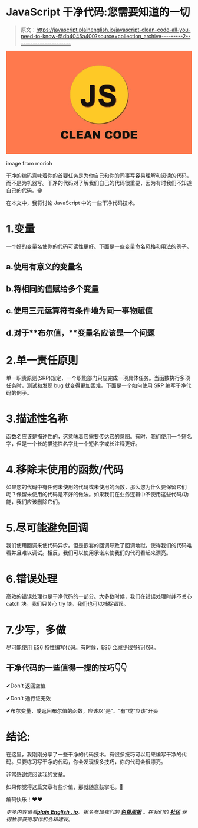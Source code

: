 # JavaScript 干净代码:您需要知道的一切

> 原文：<https://javascript.plainenglish.io/javascript-clean-code-all-you-need-to-know-f5db4045a400?source=collection_archive---------2----------------------->

![](img/e19057010ae79803e1700b45eca2ed03.png)

image from morioh

干净的编码意味着你的首要任务是为你自己和你的同事写容易理解和阅读的代码，而不是为机器写。干净的代码对了解我们自己的代码很重要，因为有时我们不知道自己的代码。😁

在本文中，我将讨论 JavaScript 中的一些干净代码技术。

# 1.变量

一个好的变量名使你的代码可读性更好。下面是一些变量命名风格和用法的例子。

## a.使用有意义的变量名

## b.将相同的值赋给多个变量

## c.使用三元运算符有条件地为同一事物赋值

## d.对于**布尔值，**变量名应该是一个问题

# 2.**单一责任原则**

单一职责原则(SRP)规定，一个职能部门只应完成一项具体任务。当函数执行多项任务时，测试和发现 bug 就变得更加困难。下面是一个如何使用 SRP 编写干净代码的例子。

# 3.描述性名称

函数名应该是描述性的，这意味着它需要传达它的意图。有时，我们使用一个短名字，但是一个长的描述性名字比一个短名字或长注释更好。

# 4.移除未使用的函数/代码

如果您的代码中有任何未使用的代码或未使用的函数，那么您为什么要保留它们呢？保留未使用的代码是不好的做法。如果我们在业务逻辑中不使用这些代码/功能，我们应该删除它们。

# 5.尽可能避免回调

我们使用回调来使代码异步。但是嵌套的回调导致了回调地狱，使得我们的代码难看并且难以调试。相反，我们可以使用承诺来使我们的代码看起来漂亮。

# 6.错误处理

高效的错误处理也是干净代码的一部分。大多数时候，我们在错误处理时并不关心 catch 块。我们只关心 try 块。我们也可以捕捉错误。

# 7.少写，多做

尽可能使用 ES6 特性编写代码。有时候，ES6 会减少很多行代码。

## **干净代码的一些值得一提的技巧👇👇**

✔Don't 返回空值

✔Don't 通行证无效

✔布尔变量，或返回布尔值的函数，应该以“是”、“有”或“应该”开头

# 结论:

在这里，我刚刚分享了一些干净的代码技术。有很多技巧可以用来编写干净的代码。只要练习写干净的代码，你会发现很多技巧，你的代码会很漂亮。

非常感谢您阅读我的文章。

如果你觉得这篇文章有些价值，那就随意鼓掌吧。👏

编码快乐！❤❤

*更多内容请看*[***plain English . io***](http://plainenglish.io/)*。报名参加我们的* [***免费周报***](http://newsletter.plainenglish.io/) *。在我们的* [***社区***](https://discord.gg/GtDtUAvyhW) *获得独家获得写作机会和建议。*